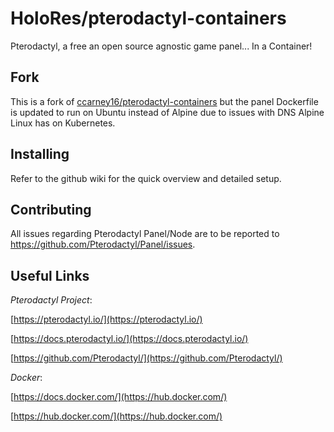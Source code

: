 # HoloRes/pterodactyl-containers

Pterodactyl, a free an open source agnostic game panel... In a Container!

## Fork
This is a fork of [ccarney16/pterodactyl-containers](https://github.com/ccarney16/pterodactyl-containers) but the panel Dockerfile is updated to run on Ubuntu instead of Alpine due to issues with DNS Alpine Linux has on Kubernetes.

## Installing

Refer to the github wiki for the quick overview and detailed setup.

## Contributing

All issues regarding Pterodactyl Panel/Node are to be reported to https://github.com/Pterodactyl/Panel/issues.

## Useful Links

*Pterodactyl Project*:

[https://pterodactyl.io/](https://pterodactyl.io/)

[https://docs.pterodactyl.io/](https://docs.pterodactyl.io/)

[https://github.com/Pterodactyl/](https://github.com/Pterodactyl/)

*Docker*:

[https://docs.docker.com/](https://hub.docker.com/)

[https://hub.docker.com/](https://hub.docker.com/)
